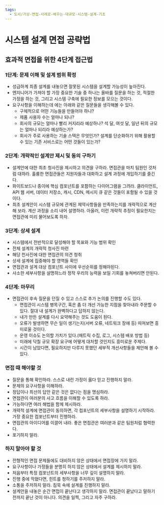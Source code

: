 ```yaml
---
tags:
  - 도서/가상-면접-사례로-배우는-대규모-시스템-설계-기초
---
```

# 시스템 설계 면접 공략법

## 효과적 면접을 위한 4단계 접근법

### 1단계: 문제 이해 및 설계 범위 확정

- 성급하계 최종 설계를 내놓으면 잘못된 시스템을 설계할 가능성이 높아진다.
- 엔지니어가 가져야 할 가장 중요한 기술 중 하나는 올바를 질문을 하는 것, 적절한 가정을 하는 것, 그리고 시스템 구축에 필요한 정보를 모으는 것이다.
- 요구사항을 이해하는데 에는 아래와 같은 질문들을 생각해볼 수 있다.
	- 구체적으로 어떤 기능들을 만들어야 하나?
	- 제품 사용자 수는 얼마나 되나?
	- 회사의 규모는 얼마나 빨리 커지리라 예상하나? 석 달, 여섯 달, 일년 뒤의 규모는 얼마나 되리라 예상하는가?
	- 회사가 주로 사용하는 기술 스택은 무엇인가? 설계를 단순화하기 위해 활용할 수 있는 기존 서비스로는 어떤 것들이 있는가?

### 2단계: 개략적인 설계안 제시 및 동의 구하기

- 설계안에 대한 최초 청사진을 제시하고 의견을 구하라. 면접관을 마치 팀원인 것처럼 대하라. 훌륭한 면접관들은 지원자들과 대화하고 설계 과정에 개입하기를 즐긴다.
- 화이트보드나 종이에 핵심 컴포넌트를 포함하는 다이어그램을 그려라. 클라이언트, API 웹 서버, 데이터 저장소, 캐시, CDN, 메시지 큐 같은 것들이 포함될 수 있을 것이다.
- 최초 설계안이 시스템 규모에 관계된 제약사항들을 만족하는지를 개략적으로 계산해 보라. 계산 과정을 소리 내어 설명하라. 아울러, 이런 개략적 추정이 필요한지는 면접관에 미리 물어보도록 하자.

### 3단계: 상세 설계

- 시스템에서 전반적으로 달성해야 할 목표와 기능 범위 확인
- 전체 설계의 개략적 청사진 마련
- 해당 천사진에 대한 면접관의 의견 청취
- 상세 설계에 집중해야 할 영역들 확인
- 면접관과 설계 대상 컴포넌트 사이에 우선순위를 정해야된다.
- 사소한 세부사항을 설명하느라 정작 우리의 능력을 보일 기회를 놓쳐버리면 안된다.

### 4단계: 마무리

- 면접관이 후속 질문을 던질 수 있고 스스로 추가 논의를 진행할 수도 있다.
	- 면접관이 시스템 병목구간, 혹은 좀 더 개선 가능한 지점을 찾아내라 주문할 수 있다. 절대 내 설계가 완벽하다고 답하지 않는다.
	- 내가 만든 설계를 다시 요약해주는 것도 도움이 된다.
	- 오류가 발생하면 무슨 일이 생기는지(서버 오류, 네트워크 장애 등) 따져보면 흥미로울 것이다.
	- 운영 이슈도 논의할 가치가 있다.(매트릭 수집, 로그, 시스템 배포 방법 등)
	- 미래에 닥칠 규모 확장 요구에 어떻게 대처할 것인지도 흥미로운 주제다.
	- 시간이 남았다면, 필요하지만 다루지 못했던 세부적 개선사항들을 제안해 볼 수 있다.

### 면접 때 해야할 것

- 질문을 통해 확인하라. 스스로 내린 가정이 옳다 믿고 진행하지 말라.
- 문제의 요구사항을 이해하라.
- 정답이나 최선의 답안 같은 것은 없다는 점을 명심하라.
- 면접관이 여러분의 사고 흐름을 이해할 수 있도록 하라.
- 가능하다면 여러 해법을 함께 제시하라.
- 개략적 설계에 면접관이 동의하면, 각 컴포넌트의 세부사항을 설명하기 시작하라. 가장 중요한 컴포넌트부터 진행하라.
- 면접관의 아이디어를 이끌어 내라. 좋은 면접관은 여러분과 같은 팀원처럼 협력한다.
- 포기하지 말라.

### 하지 말아야 할 것

- 전형적인 면접 문제들에도 대비하지 않은 상태에서 면접장에 가지 말라.
- 요구사항이나 가정들을 분명히 하지 않은 상태에서 설계를 제시하지 말라.
- 처음부터 특정 컴포넌트의 세부사항을 너무 깊이 설명하지 말라.
- 진행 중에 막혔다면, 힌트를 청하기를 주저하지 말라.
- 소통을 주저하지 말라. 침묵 속에 설계를 진행하지 말라.
- 설계안을 내놓은 순간 면접이 끝난다고 생각하지 말라. 면접관이 끝났다고 말하기 전까지 끝난 것이 아니다. 의견을 일찍, 그리고 자주 구하라.

